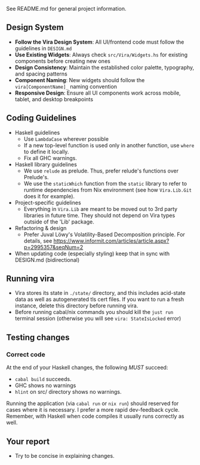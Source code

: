 See README.md for general project information.

## Design System

- **Follow the Vira Design System**: All UI/frontend code must follow the guidelines in `DESIGN.md`
- **Use Existing Widgets**: Always check `src/Vira/Widgets.hs` for existing components before creating new ones
- **Design Consistency**: Maintain the established color palette, typography, and spacing patterns
- **Component Naming**: New widgets should follow the `vira[ComponentName]_` naming convention
- **Responsive Design**: Ensure all UI components work across mobile, tablet, and desktop breakpoints

## Coding Guidelines

- Haskell guidelines
    - Use `LambdaCase` wherever possible
    - If a new top-level function is used only in another function, use `where` to define it locally.
    - Fix all GHC warnings.
- Haskell library guidelines
    - We use `relude` as prelude. Thus, prefer relude's functions over Prelude's.
    - We use the `staticWhich` function from the `static` library to refer to runtime dependencies from Nix environment (see how `Vira.Lib.Git` does it for example).
- Project-specific guidelines
    - Everything in `Vira.Lib` are meant to be moved out to 3rd party libraries in future time. They should not depend on Vira types outside of the 'Lib' package.
- Refactoring & design
    - Prefer Juval Löwy's Volatility-Based Decomposition principle. For details, see https://www.informit.com/articles/article.aspx?p=2995357&seqNum=2
- When updating code (especially styling) keep that in sync with DESIGN.md (bidirectional)

## Running vira

- Vira stores its state in `./state/` directory, and this includes acid-state data as well as autogenerated tls cert files. If you want to run a fresh instance, delete this directory before running vira.
- Before running cabal/nix commands you should kill the `just run` terminal session (otherwise you will see `vira: StateIsLocked` error)

## Testing changes

### Correct code

At the end of your Haskell changes, the following *MUST* succeed:

- `cabal build` succeeds.
- GHC shows no warnings
- `hlint` on src/ directory shows no warnings.

Running the application (via `cabal run` or `nix run`) should reserved for cases where it is necessary. I prefer a more rapid dev-feedback cycle. Remember, with Haskell when code compiles it usually runs correctly as well.

## Your report

- Try to be concise in explaining changes.
